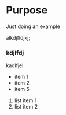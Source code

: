 # Purpose

Just doing an example

alkdjfldjkj;

### kdjlfdj

kadlfjel

- item 1
- item 2
- item 5

1. list item 1
2. list item 2
